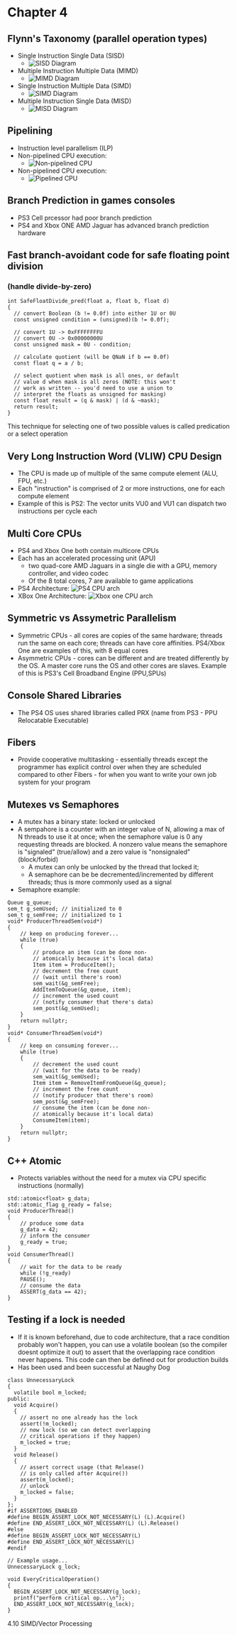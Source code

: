 # Chapter 4

## Flynn's Taxonomy (parallel operation types)

* Single Instruction Single Data (SISD)
  * ![SISD Diagram](sisd_diagram.png)
* Multiple Instruction Multiple Data (MIMD)
  * ![MIMD Diagram](mimd_diagram.png)
* Single Instruction Multiple Data (SIMD)
  * ![SIMD Diagram](simd_diagram.png)
* Multiple Instruction Single Data (MISD)
  * ![MISD Diagram](misd_diagram.png)

## Pipelining

* Instruction level parallelism (ILP)
* Non-pipelined CPU execution:
  * ![Non-pipelined CPU](no_pipeline.png)
* Non-pipelined CPU execution:
  * ![Pipelined CPU](pipeline.png)

## Branch Prediction in games consoles

* PS3 Cell prcessor had poor branch prediction
* PS4 and Xbox ONE AMD Jaguar has advanced branch prediction 
  hardware

## Fast branch-avoidant code for safe floating point division 
### (handle divide-by-zero)

```
int SafeFloatDivide_pred(float a, float b, float d)
{
  // convert Boolean (b != 0.0f) into either 1U or 0U
  const unsigned condition = (unsigned)(b != 0.0f);

  // convert 1U -> 0xFFFFFFFFU
  // convert 0U -> 0x00000000U
  const unsigned mask = 0U - condition;

  // calculate quotient (will be QNaN if b == 0.0f)
  const float q = a / b;

  // select quotient when mask is all ones, or default
  // value d when mask is all zeros (NOTE: this won't
  // work as written -- you'd need to use a union to
  // interpret the floats as unsigned for masking)
  const float result = (q & mask) | (d & ~mask);
  return result;
}
```
This technique for selecting one of two possible values is
called predication or a select operation

## Very Long Instruction Word (VLIW) CPU Design

* The CPU is made up of multiple of the same compute element
  (ALU, FPU, etc.)
* Each "instruction" is comprised of 2 or more instructions,
  one for each compute element
* Example of this is PS2: The vector units VU0 and VU1 can
  dispatch two instructions per cycle each

## Multi Core CPUs

* PS4 and Xbox One both contain multicore CPUs
* Each has an accelerated processing unit (APU)
    * two quad-core AMD Jaguars in a single die with a GPU, memory controller, and video codec
    * Of the 8 total cores, 7 are available to game applications
* PS4 Architecture:
  ![PS4 CPU arch](ps4_arch.png)
* XBox One Architecture:
  ![Xbox one CPU arch](xboxone_arch.png)

## Symmetric vs Assymetric Parallelism

* Symmetric CPUs - all cores are copies of the same hardware; 
  threads run the same on each core; threads can have core affinities.
  PS4/Xbox One are examples of this, with 8 equal cores
* Asymmetric CPUs - cores can be different and are treated differently by the OS.
  A master core runs the OS and other cores are slaves. Example of this is PS3's Cell
  Broadband Engine (PPU,SPUs)

## Console Shared Libraries

* The PS4 OS uses shared libraries called PRX (name from PS3 - PPU Relocatable Executable)

## Fibers

* Provide cooperative multitasking - essentially threads except the programmer has 
  explicit control over when they are scheduled compared to other Fibers - for when
  you want to write your own job system for your program

## Mutexes vs Semaphores

* A mutex has a binary state: locked or unlocked
* A sempahore is a counter with an integer value of N, allowing a max of N
  threads to use it at once; when the semaphore value is 0 any requesting
  threads are blocked. A nonzero value means the semaphore is "signaled" (true/allow)
  and a zero value is "nonsignaled" (block/forbid)
    * A mutex can only be unlocked by the thread that locked it;
    * A semaphore can be be decremented/incremented by different threads; thus
      is more commonly used as a signal
* Semaphore example:
```
Queue g_queue;
sem_t g_semUsed; // initialized to 0
sem_t g_semFree; // initialized to 1
void* ProducerThreadSem(void*)
{
    // keep on producing forever...
    while (true)
    {
        // produce an item (can be done non-
        // atomically because it's local data)
        Item item = ProduceItem();
        // decrement the free count
        // (wait until there's room)
        sem_wait(&g_semFree);
        AddItemToQueue(&g_queue, item);
        // increment the used count
        // (notify consumer that there's data)
        sem_post(&g_semUsed);
    }
    return nullptr;
}
void* ConsumerThreadSem(void*)
{
    // keep on consuming forever...
    while (true)
    {
        // decrement the used count
        // (wait for the data to be ready)
        sem_wait(&g_semUsed);
        Item item = RemoveItemFromQueue(&g_queue);
        // increment the free count
        // (notify producer that there's room)
        sem_post(&g_semFree);
        // consume the item (can be done non-
        // atomically because it's local data)
        ConsumeItem(item);
    }
    return nullptr;
}
```

## C++ Atomic

* Protects variables without the need for a mutex via CPU specific instructions
  (normally)
```
std::atomic<float> g_data;
std::atomic_flag g_ready = false;
void ProducerThread()
{
    // produce some data
    g_data = 42;
    // inform the consumer
    g_ready = true;
}
void ConsumerThread()
{
    // wait for the data to be ready
    while (!g_ready)
    PAUSE();
    // consume the data
    ASSERT(g_data == 42);
}
```

## Testing if a lock is needed

* If it is known beforehand, due to code architecture,
  that a race condition probably won't happen, you can
  use a volatile boolean (so the compiler doesnt optimize
  it out) to assert that the overlapping
  race condition never happens. This code can then be
  defined out for production builds
* Has been used and been successful at Naughy Dog
```
class UnnecessaryLock
{
  volatile bool m_locked;
public:
  void Acquire()
  {
    // assert no one already has the lock
    assert(!m_locked);
    // now lock (so we can detect overlapping
    // critical operations if they happen)
    m_locked = true;
  }
  void Release()
  {
    // assert correct usage (that Release()
    // is only called after Acquire())
    assert(m_locked);
    // unlock
    m_locked = false;
  }
};
#if ASSERTIONS_ENABLED
#define BEGIN_ASSERT_LOCK_NOT_NECESSARY(L) (L).Acquire()
#define END_ASSERT_LOCK_NOT_NECESSARY(L) (L).Release()
#else
#define BEGIN_ASSERT_LOCK_NOT_NECESSARY(L)
#define END_ASSERT_LOCK_NOT_NECESSARY(L)
#endif

// Example usage...
UnnecessaryLock g_lock;

void EveryCriticalOperation()
{
  BEGIN_ASSERT_LOCK_NOT_NECESSARY(g_lock);
  printf("perform critical op...\n");
  END_ASSERT_LOCK_NOT_NECESSARY(g_lock);
}
```
4.10 SIMD/Vector Processing



